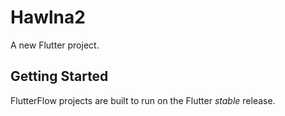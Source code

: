 # Hawlna2

A new Flutter project.

## Getting Started

FlutterFlow projects are built to run on the Flutter _stable_ release.

